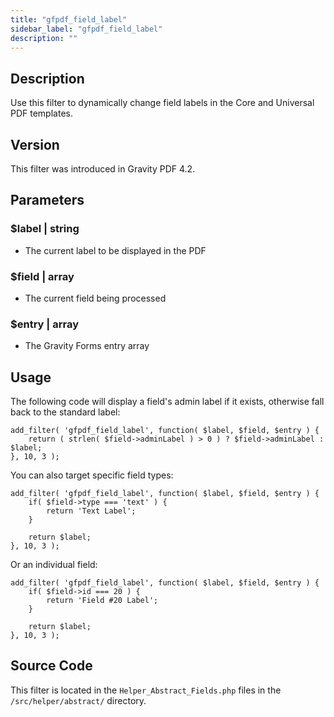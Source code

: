```yaml
---
title: "gfpdf_field_label"
sidebar_label: "gfpdf_field_label"
description: ""
---
```




## Description 

Use this filter to dynamically change field labels in the Core and Universal PDF templates.

## Version 

This filter was introduced in Gravity PDF 4.2.

## Parameters 

### $label | string
*  The current label to be displayed in the PDF

### $field | array
*  The current field being processed

### $entry | array
*  The Gravity Forms entry array

## Usage 

The following code will display a field's admin label if it exists, otherwise fall back to the standard label:

```.language-php
add_filter( 'gfpdf_field_label', function( $label, $field, $entry ) {
	return ( strlen( $field->adminLabel ) > 0 ) ? $field->adminLabel : $label;
}, 10, 3 );
```

You can also target specific field types:

```.language-php
add_filter( 'gfpdf_field_label', function( $label, $field, $entry ) {
	if( $field->type === 'text' ) {
		return 'Text Label';
	}

	return $label;
}, 10, 3 );
```

Or an individual field:

```.language-php
add_filter( 'gfpdf_field_label', function( $label, $field, $entry ) {
	if( $field->id === 20 ) {
		return 'Field #20 Label';
	}

	return $label;
}, 10, 3 );
```

## Source Code 

This filter is located in the `Helper_Abstract_Fields.php` files in the `/src/helper/abstract/` directory.